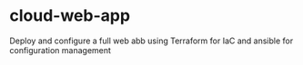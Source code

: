 # cloud-web-app
Deploy and configure a full web abb using Terraform for IaC and ansible for configuration management
